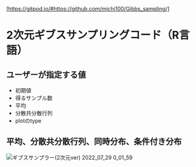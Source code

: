 [https://gitpod.io/#https://github.com/michi100/Gibbs_sampling/]

# 2次元ギブスサンプリングコード（R言語）
## ユーザーが指定する値
- 初期値
- 得るサンプル数
- 平均
- 分散共分散行列
- plotのtype
## 平均、分散共分散行列、同時分布、条件付き分布
![ギブスサンプラー(2次元ver) 2022_07_29 0_01_59](https://user-images.githubusercontent.com/85211762/181572459-d01600e9-0074-4b5e-b21e-aab4e78fdf6c.png)
